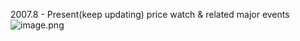 2007.8 - Present(keep updating) price watch & related major events
![image.png](attachment:37576ed6-b7a3-48ac-99a7-9feffe46276c:image.png)


